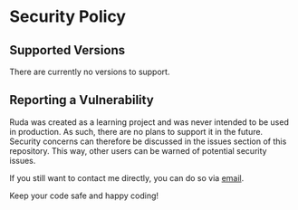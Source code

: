 # Security Policy

## Supported Versions

There are currently no versions to support.

## Reporting a Vulnerability

Ruda was created as a learning project and was never intended to be used in production. As such, there are no plans to support it in the future. Security concerns can therefore be discussed in the issues section of this repository. This way, other users can be warned of potential security issues.

If you still want to contact me directly, you can do so via [email](mailto:danikantos@gmail.com).

Keep your code safe and happy coding!